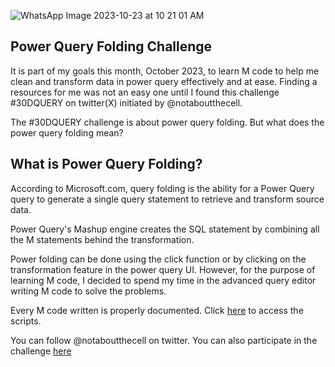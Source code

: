
![WhatsApp Image 2023-10-23 at 10 21 01 AM](https://github.com/dannieRope/Query_Folding_Challenge-30DQUERY/assets/132214828/7adc1e93-171a-4ab7-a848-6d228ec482d1)

## Power Query Folding Challenge

It is part of my goals this month, October 2023, to learn M code to help me clean and transform data in power query effectively and at ease.
Finding a resources for me was not an easy one until I found this challenge #30DQUERY on twitter(X) initiated by @notaboutthecell. 

The #30DQUERY challenge is about power query folding. But what does the power query folding mean?

## What is Power Query Folding?

According to Microsoft.com, query folding is the ability for a Power Query query to generate a single query statement to retrieve and transform source data.

Power Query's Mashup engine creates the SQL statement by combining all the M statements behind the transformation.

Power folding can be done using the click function or by clicking on the transformation feature in the power query UI. However, for the purpose of learning M code, I decided to spend my time in the advanced query editor writing M code to solve the problems.

Every M code written is properly documented. Click [here](PowerQuerMScripts) to access the scripts.

You can follow @notaboutthecell on twitter. You can also participate in the challenge [here](https://t.co/5T5RfnmHfC)

